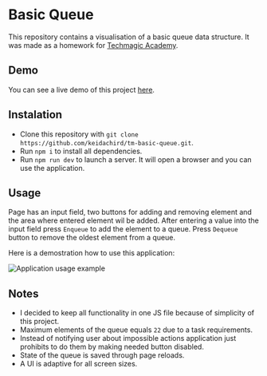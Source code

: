 # Basic Queue

This repository contains a visualisation of a basic queue data structure. It was made as a homework for [Techmagic Academy](https://www.techmagic.co/techmagic-academy).

## Demo

You can see a live demo of this project [here](https://keidachird.github.io/tm-basic-queue/).

## Instalation

- Clone this repository with `git clone https://github.com/keidachird/tm-basic-queue.git`.
- Run `npm i` to install all dependencies.
- Run `npm run dev` to launch a server. It will open a browser and you can use the application.

## Usage

Page has an input field, two buttons for adding and removing element and the area where entered element wil be added. After entering a value into the input field press `Enqueue` to add the element to a queue. Press `Dequeue` button to remove the oldest element from a queue.

Here is a demostration how to use this application:

![Application usage example](https://i.ibb.co/GcZm3K2/basic-queue-demo.gif)

## Notes

- I decided to keep all functionality in one JS file because of simplicity of this project.
- Maximum elements of the queue equals `22` due to a task requirements.
- Instead of notifying user about impossible actions application just prohibits to do them by making needed button disabled.
- State of the queue is saved through page reloads.
- A UI is adaptive for all screen sizes.
